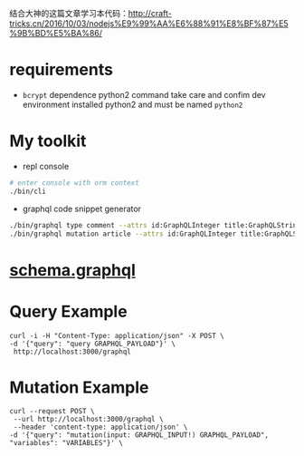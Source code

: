 结合大神的这篇文章学习本代码：http://craft-tricks.cn/2016/10/03/nodejs%E9%99%AA%E6%88%91%E8%BF%87%E5%9B%BD%E5%BA%86/

# requirements
  * `bcrypt` dependence python2 command take care and confim dev environment installed python2 and must be named `python2`

# My toolkit
 * repl console
 ```bash
 # enter console with orm context
 ./bin/cli
 ```
 * graphql code snippet generator
 ```bash
 ./bin/graphql type comment --attrs id:GraphQLInteger title:GraphQLString content:GraphQLString
 ./bin/graphql mutation article --attrs id:GraphQLInteger title:GraphQLString content:GraphQLString -m create update destroy
 ```

# [schema.graphql](https://github.com/Matrixbirds/GraphQL-demo-blog/blob/master/doc/schema.graphql)

# Query Example
 ```bashscript
 curl -i -H "Content-Type: application/json" -X POST \
 -d '{"query": "query GRAPHQL_PAYLOAD"}' \
  http://localhost:3000/graphql
 ```

# Mutation Example
 ```cURL
 curl --request POST \
  --url http://localhost:3000/graphql \
  --header 'content-type: application/json' \
 -d '{"query": "mutation(input: GRAPHQL_INPUT!) GRAPHQL_PAYLOAD", "variables": "VARIABLES"}' \
 ```
